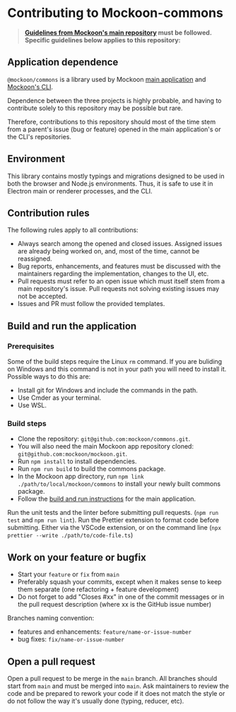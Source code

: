 # Contributing to Mockoon-commons

> **[Guidelines from Mockoon's main repository](https://github.com/mockoon/mockoon/blob/main/CONTRIBUTING.md) must be followed.**
> **Specific guidelines below applies to this repository:**

## Application dependence

`@mockoon/commons` is a library used by Mockoon [main application](https://github.com/mockoon/mockoon) and [Mockoon's CLI](https://github.com/mockoon/cli).

Dependence between the three projects is highly probable, and having to contribute solely to this repository may be possible but rare. 

Therefore, contributions to this repository should most of the time stem from a parent's issue (bug or feature) opened in the main application's or the CLI's repositories. 

## Environment

This library contains mostly typings and migrations designed to be used in both the browser and Node.js environments. Thus, it is safe to use it in Electron main or renderer processes, and the CLI.

## Contribution rules

The following rules apply to all contributions:

- Always search among the opened and closed issues. Assigned issues are already being worked on, and, most of the time, cannot be reassigned.
- Bug reports, enhancements, and features must be discussed with the maintainers regarding the implementation, changes to the UI, etc.
- Pull requests must refer to an open issue which must itself stem from a main repository's issue. Pull requests not solving existing issues may not be accepted.
- Issues and PR must follow the provided templates.

## Build and run the application

### Prerequisites

Some of the build steps require the Linux `rm` command. If you are buliding on Windows and this command is not in your path you will need to install it. Possible ways to do this are:
 - Install git for Windows and include the commands in the path.
 - Use Cmder as your terminal.
 - Use WSL.

### Build steps

 - Clone the repository: `git@github.com:mockoon/commons.git`.
 - You will also need the main Mockoon app repository cloned: `git@github.com:mockoon/mockoon.git`.
 - Run `npm install` to install dependencies.
 - Run `npm run build` to build the commons package.
 - In the Mockoon app directory, run `npm link ./path/to/local/mockoon/commons` to install your newly built commons package.
 - Follow the [build and run instructions](https://github.com/mockoon/mockoon/blob/main/CONTRIBUTING.md) for the main application.

Run the unit tests and the linter before submitting pull requests. (`npm run test` and `npm run lint`).
Run the Prettier extension to format code before submitting. Either via the VSCode extension, or on the command line (`npx prettier --write ./path/to/code-file.ts`)

## Work on your feature or bugfix

- Start your `feature` or `fix` from `main`
- Preferably squash your commits, except when it makes sense to keep them separate (one refactoring + feature development)
- Do not forget to add "Closes #xx" in one of the commit messages or in the pull request description (where xx is the GitHub issue number)

Branches naming convention:
- features and enhancements: `feature/name-or-issue-number`
- bug fixes: `fix/name-or-issue-number`

## Open a pull request

Open a pull request to be merge in the `main` branch. All branches should start from `main` and must be merged into `main`.
Ask maintainers to review the code and be prepared to rework your code if it does not match the style or do not follow the way it's usually done (typing, reducer, etc).

